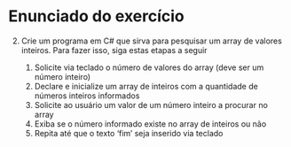 # Enunciado do exercício

2. Crie um programa em C# que sirva para pesquisar um array de valores inteiros. Para fazer isso, siga estas 
etapas a seguir

	1. Solicite via teclado o número de valores do array (deve ser um número inteiro)
	2. Declare e inicialize um array de inteiros com a quantidade de números inteiros informados
	3. Solicite ao usuário um valor de um número inteiro a procurar no array
	4. Exiba se o número informado existe no array de inteiros ou não 
	5. Repita até que o texto ‘fim’ seja inserido via teclado

